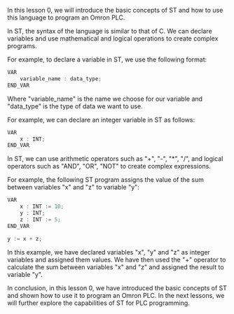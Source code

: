 In this lesson 0, we will introduce the basic concepts of ST and how to use this language to program an Omron PLC.

In ST, the syntax of the language is similar to that of C. We can declare variables and use mathematical and logical operations to create complex programs.

For example, to declare a variable in ST, we use the following format:
```c
VAR
    variable_name : data_type;
END_VAR
```
Where "variable_name" is the name we choose for our variable and "data_type" is the type of data we want to use.

For example, we can declare an integer variable in ST as follows:
```c
VAR
    x : INT;
END_VAR
```
In ST, we can use arithmetic operators such as "+", "-", "*", "/", and logical operators such as "AND", "OR", "NOT" to create complex expressions.

For example, the following ST program assigns the value of the sum between variables "x" and "z" to variable "y":
```c
VAR
    x : INT := 10;
    y : INT;
    z : INT := 5;
END_VAR

y := x + z;
```
In this example, we have declared variables "x", "y" and "z" as integer variables and assigned them values. We have then used the "+" operator to calculate the sum between variables "x" and "z" and assigned the result to variable "y".

In conclusion, in this lesson 0, we have introduced the basic concepts of ST and shown how to use it to program an Omron PLC. In the next lessons, we will further explore the capabilities of ST for PLC programming.
